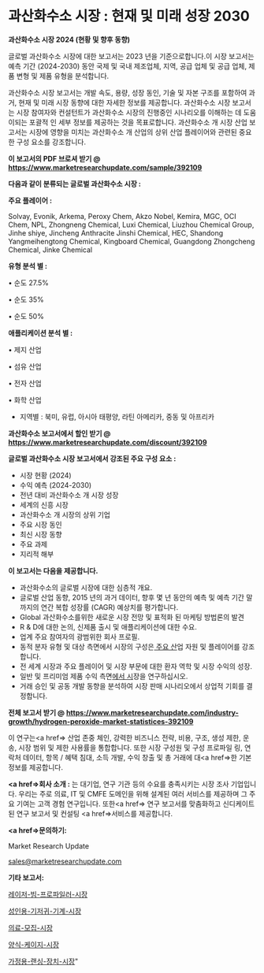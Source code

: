 # 과산화수소 시장 : 현재 및 미래 성장 2030

<strong>과산화수소 시장 2024 (현황 및 향후 동향)</strong>

글로벌 과산화수소 시장에 대한 보고서는 2023 년을 기준으로합니다.이 시장 보고서는 예측 기간 (2024-2030) 동안 국제 및 국내 제조업체, 지역, 공급 업체 및 공급 업체, 제품 변형 및 제품 유형을 분석합니다.

과산화수소 시장 보고서는 개발 속도, 용량, 성장 동인, 기술 및 자본 구조를 포함하여 과거, 현재 및 미래 시장 동향에 대한 자세한 정보를 제공합니다. 과산화수소 시장 보고서는 시장 참여자와 컨설턴트가 과산화수소 시장의 진행중인 시나리오를 이해하는 데 도움이되는 포괄적 인 세부 정보를 제공하는 것을 목표로합니다. 과산화수소 개 시장 산업 보고서는 시장에 영향을 미치는 과산화수소 개 산업의 상위 산업 플레이어와 관련된 중요한 구성 요소를 강조합니다.



<strong>이 보고서의 PDF 브로셔 받기 @ <a href=https://www.marketresearchupdate.com/sample/392109>https://www.marketresearchupdate.com/sample/392109</a></strong>



<strong>다음과 같이 분류되는 글로벌 과산화수소 시장 :</strong>



<strong>주요 플레이어 :</strong>

Solvay, Evonik, Arkema, Peroxy Chem, Akzo Nobel, Kemira, MGC, OCI Chem, NPL, Zhongneng Chemical, Luxi Chemical, Liuzhou Chemical Group, Jinhe shiye, Jincheng Anthracite Jinshi Chemical, HEC, Shandong Yangmeihengtong Chemical, Kingboard Chemical, Guangdong Zhongcheng Chemical, Jinke Chemical



<strong>유형 분석 별 :</strong>

• 순도 27.5%

• 순도 35%

• 순도 50%



<strong>애플리케이션 분석 별 :</strong>

• 제지 산업

• 섬유 산업

• 전자 산업

• 화학 산업

<ul>
  <li>지역별 : 북미, 유럽, 아시아 태평양, 라틴 아메리카, 중동 및 아프리카</li>
</ul>


<strong>과산화수소 보고서에서 할인 받기 @ <a href=https://www.marketresearchupdate.com/discount/392109>https://www.marketresearchupdate.com/discount/392109</a></strong>



<strong>글로벌 과산화수소 시장 보고서에서 강조된 주요 구성 요소 :</strong>
<ul>
  <li>시장 현황 (2024)</li>
  <li>수익 예측 (2024-2030)</li>
  <li>전년 대비 과산화수소 개 시장 성장</li>
  <li>세계의 신흥 시장</li>
  <li>과산화수소 개 시장의 상위 기업</li>
  <li>주요 시장 동인</li>
  <li>최신 시장 동향</li>
  <li>주요 과제</li>
  <li>지리적 해부</li>
</ul>


<strong>이 보고서는 다음을 제공합니다.</strong>
<ul>
  <li>과산화수소의 글로벌 시장에 대한 심층적 개요.</li>
  <li>글로벌 산업 동향, 2015 년의 과거 데이터, 향후 몇 년 동안의 예측 및 예측 기간 말까지의 연간 복합 성장률 (CAGR) 예상치를 평가합니다.</li>
  <li>Global 과산화수소를위한 새로운 시장 전망 및 표적화 된 마케팅 방법론의 발견</li>
  <li>R &amp; D에 대한 논의, 신제품 출시 및 애플리케이션에 대한 수요.</li>
  <li>업계 주요 참여자의 광범위한 회사 프로필.</li>
  <li>동적 분자 유형 및 대상 측면에서 시장의 구성은<a href=> 주요 산</a>업 자원 및 플레이어를 강조합니다.</li>
  <li>전 세계 시장과 주요 플레이어 및 시장 부문에 대한 환자 역학 및 시장 수익의 성장.</li>
  <li>일반 및 프리미엄 제품 수익 측면<a href=>에서 시</a>장을 연구하십시오.</li>
  <li>거래 승인 및 공동 개발 동향을 분석하여 시장 판매 시나리오에서 상업적 기회를 결정합니다.</li>
</ul>



<strong>전체 보고서 받기 @ <a href=https://www.marketresearchupdate.com/industry-growth/hydrogen-peroxide-market-statistices-392109>https://www.marketresearchupdate.com/industry-growth/hydrogen-peroxide-market-statistices-392109</a></strong>

이 연구는<a href=> 산업 존중</a> 체인, 강력한 비즈니스 전략, 비용, 구조, 생성 제한, 운송, 시장 범위 및 제한 사용률을 통합합니다. 또한 시장 구성원 및 구성 프로파일 링, 연락처 데이터, 항목 / 혜택 침대, 소득 개발, 수익 창출 및 총 거래에 대<a href=>한 기본 </a>정보를 제공합니다.



<strong><a href=>회사 소</a>개 :</strong>
는 대기업, 연구 기관 등의 수요를 충족시키는 시장 조사 기업입니다. 우리는 주로 의료, IT 및 CMFE 도메인을 위해 설계된 여러 서비스를 제공하며 그 주요 기여는 고객 경험 연구입니다. 또한<a href=> 연구 보</a>고서를 맞춤화하고 신디케이트 된 연구 보고서 및 컨설팅 <a href=>서비스</a>를 제공합니다.



<strong><a href=>문의하기:</a></strong>

Market Research Update

sales@marketresearchupdate.com



<strong>기타 보고서:</strong>

<a href=https://www.linkedin.com/pulse/레이저-빔-프로파일러-시장-경쟁-분석-및-성장-잠재력-2029-market-matrix-musings-analysis/>레이저-빔-프로파일러-시장</a>

<a href=https://www.linkedin.com/pulse/성인용-기저귀-기계-시장-현재-및-미래-성장-2029-consumer-connection-compendium-ana-c6mvf/>성인용-기저귀-기계-시장</a>

<a href=https://www.linkedin.com/pulse/의료-모집-시장-규모-및-성장-2023-analytics-alchemy-360-analysis-t0slf/>의료-모집-시장</a>

<a href=https://www.linkedin.com/pulse/양식-케이지-시장-경쟁-분석-및-성장-잠재력-2030-analytics-alchemy-360-analysis-h9ijf/>양식-케이지-시장</a>

<a href=https://www.linkedin.com/pulse/가정용-랜싱-장치-시장-현재-및-미래-성장-2029-survey-savvy-insights-360-analysis-vywbf/>가정용-랜싱-장치-시장</a>"
